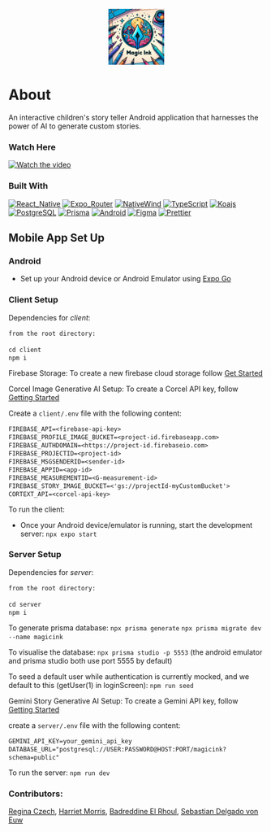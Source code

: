 <!-- PROJECT LOGO -->
<br />
<div align="center">
  <a href="https://github.com/harrietmorris/MagicInk">
    <img src="client\assets\images\magicInkLogo.png" alt="Logo" height="110">
  </a>
</div>

# About

An interactive children's story teller Android application that harnesses the power of AI to generate custom stories.

### Watch Here

[![Watch the video](https://img.youtube.com/vi/0U4ymymIpPU/0.jpg)](https://www.youtube.com/watch?v=0U4ymymIpPU)

### Built With

[![React_Native][React_Native]][React_Native_URL]
[![Expo_Router][Expo_Router]][Expo_Router_URL]
[![NativeWind][NativeWind]][NativeWind_URL]
[![TypeScript][TypeScript]][TypeScript_URL]
[![Koajs][Koajs]][Koajs_URL]
[![PostgreSQL][PostgreSQL]][PostgreSQL_URL]
[![Prisma][Prisma]][Prisma_URL]
[![Android][Android]][Android_URL]
[![Figma][Figma]][Figma_URL]
[![Prettier][Prettier]](https://prettier.io/)

## Mobile App Set Up

### Android

- Set up your Android device or Android Emulator using [Expo Go](https://docs.expo.dev/get-started/set-up-your-environment/?platform=android&device=physical)

### Client Setup

Dependencies for _client_:

```
from the root directory:

cd client
npm i
```

Firebase Storage:
To create a new firebase cloud storage follow [Get Started](https://firebase.google.com/docs/storage/web/start)

Corcel Image Generative AI Setup:
To create a Corcel API key, follow [Getting Started](https://docs.corcel.io/reference/the-corcel-api)

Create a `client/.env` file with the following content:

```
FIREBASE_API=<firebase-api-key>
FIREBASE_PROFILE_IMAGE_BUCKET=<project-id.firebaseapp.com>
FIREBASE_AUTHDOMAIN=<https://project-id.firebaseio.com>
FIREBASE_PROJECTID=<project-id>
FIREBASE_MSGSENDERID=<sender-id>
FIREBASE_APPID=<app-id>
FIREBASE_MEASUREMENTID=<G-measurement-id>
FIREBASE_STORY_IMAGE_BUCKET=<'gs://projectId-myCustomBucket'>
CORTEXT_API=<corcel-api-key>
```

To run the client:

- Once your Android device/emulator is running, start the development server:
  `npx expo start`

### Server Setup

Dependencies for _server_:

```
from the root directory:

cd server
npm i
```

To generate prisma database:
`npx prisma generate`
`npx prisma migrate dev --name magicink`

To visualise the database:
`npx prisma studio -p 5553`
(the android emulator and prisma studio both use port 5555 by default)

To seed a default user while authentication is currently mocked, and we default to this (getUser(1) in loginScreen):
`npm run seed`

Gemini Story Generative AI Setup:
To create a Gemini API key, follow [Getting Started](https://ai.google.dev/gemini-api)

create a `server/.env` file with the following content:

```
GEMINI_API_KEY=your_gemini_api_key
DATABASE_URL="postgresql://USER:PASSWORD@HOST:PORT/magicink?schema=public"
```

To run the server:
`npm run dev`

### Contributors:

[Regina Czech](https://github.com/reginaczech), [Harriet Morris](https://github.com/harrietmorris), [Badreddine El Rhoul](https://github.com/Badrhoul), [Sebastian Delgado von Euw](https://github.com/sebastiandve)

<!-- MARKDOWN LINKS & IMAGES -->
<!-- https://www.markdownguide.org/basic-syntax/#reference-style-links -->

[product-gif]: client\assets\images\magicInkLogo.png
[React_Native]: https://img.shields.io/badge/React_Native-20232A?style=for-the-badge&logo=react&logoColor=61DAFB
[React_Native_URL]: https://reactnative.dev/
[Expo_Router]: https://img.shields.io/badge/Expo_Router-CA4245?style=for-the-badge&logo=react-router&logoColor=white
[Expo_Router_URL]: https://docs.expo.dev/router/introduction/
[NativeWind]: https://img.shields.io/badge/NativeWind-38B2AC?style=for-the-badge&logo=tailwind-css&logoColor=white
[NativeWind_URL]: https://www.nativewind.dev/v4/getting-started/react-native
[TypeScript]: https://img.shields.io/badge/TypeScript-007ACC?style=for-the-badge&logo=typescript&logoColor=white
[TypeScript_URL]: https://www.typescriptlang.org/
[Koajs]: https://img.shields.io/badge/Koa.js-404D59?style=for-the-badge
[Koajs_URL]: https://koajs.com/
[Prisma]: https://img.shields.io/badge/Prisma-3982CE?style=for-the-badge&logo=Prisma&logoColor=white
[Prisma_URL]: https://www.prisma.io/
[PostgreSQL]: https://img.shields.io/badge/PostgreSQL-316192?style=for-the-badge&logo=postgresql&logoColor=white
[PostgreSQL_URL]: https://www.postgresql.org/
[Android]: https://img.shields.io/badge/Android-3DDC84?style=for-the-badge&logo=android&logoColor=white
[Android_URL]: https://developer.android.com/studio
[Figma]: https://img.shields.io/badge/figma-%23F24E1E.svg?style=for-the-badge&logo=figma&logoColor=white
[Figma_URL]: https://www.figma.com/
[Prettier]: https://img.shields.io/badge/prettier-1A2C34?style=for-the-badge&logo=prettier&logoColor=F7BA3E
